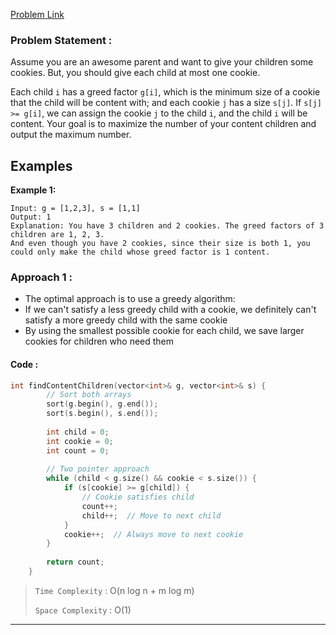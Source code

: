 [Problem Link](https://leetcode.com/problems/assign-cookies/description/)
### Problem Statement : 

Assume you are an awesome parent and want to give your children some cookies. But, you should give each child at most one cookie.

Each child `i` has a greed factor `g[i]`, which is the minimum size of a cookie that the child will be content with; and each cookie `j` has a size `s[j]`. If `s[j] >= g[i]`, we can assign the cookie `j` to the child `i`, and the child `i` will be content. Your goal is to maximize the number of your content children and output the maximum number.

## Examples

**Example 1:**

```
Input: g = [1,2,3], s = [1,1]
Output: 1
Explanation: You have 3 children and 2 cookies. The greed factors of 3 children are 1, 2, 3. 
And even though you have 2 cookies, since their size is both 1, you could only make the child whose greed factor is 1 content.
```

### Approach 1 :

- The optimal approach is to use a greedy algorithm:
- If we can't satisfy a less greedy child with a cookie, we definitely can't satisfy a more greedy child with the same cookie
- By using the smallest possible cookie for each child, we save larger cookies for children who need them

#### Code :

``` cpp
int findContentChildren(vector<int>& g, vector<int>& s) {
        // Sort both arrays
        sort(g.begin(), g.end());
        sort(s.begin(), s.end());
        
        int child = 0;
        int cookie = 0;
        int count = 0;
        
        // Two pointer approach
        while (child < g.size() && cookie < s.size()) {
            if (s[cookie] >= g[child]) {
                // Cookie satisfies child
                count++;
                child++;  // Move to next child
            }
            cookie++;  // Always move to next cookie
        }
        
        return count;
    }

```


> `Time Complexity` : O(n log n + m log m)
> 
> `Space Complexity` : O(1)


---


